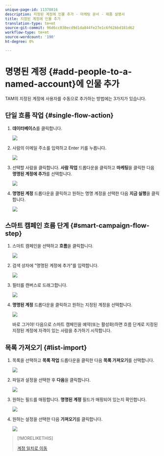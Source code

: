 ```yaml
---
unique-page-id: 11378816
description: 지정된 계정에 인물 추가 - 마케팅 문서 - 제품 설명서
title: 지정된 계정에 인물 추가
translation-type: tm+mt
source-git-commit: 96d6cc030ecd9d1da844fe27e1c6f62bbd181d62
workflow-type: tm+mt
source-wordcount: '190'
ht-degree: 0%

---
```



# 명명된 계정 {#add-people-to-a-named-account}에 인물 추가

TAM의 지정된 계정에 사용자를 수동으로 추가하는 방법에는 3가지가 있습니다.

## 단일 흐름 작업 {#single-flow-action}

1. **데이터베이스**&#x200B;를 클릭합니다.

   ![](assets/one-2.png)

1. 사람의 이메일 주소를 입력하고 Enter 키를 누릅니다.

   ![](assets/two.png)

1. 선택할 사람을 클릭합니다. **사람 작업** 드롭다운을 클릭하고 **마케팅**&#x200B;을 클릭한 다음 **명명된 계정에 추가**&#x200B;를 선택합니다.

   ![](assets/three.png)

1. **명명된 계정** 드롭다운을 클릭하고 원하는 명명 계정을 선택한 다음 **지금 실행**&#x200B;을 클릭합니다.

   ![](assets/four.png)

## 스마트 캠페인 흐름 단계 {#smart-campaign-flow-step}

1. 스마트 캠페인을 선택하고 **흐름**&#x200B;을 클릭합니다.

   ![](assets/five.png)

1. 검색 상자에 &quot;명명된 계정에 추가&quot;를 입력합니다.

   ![](assets/six.png)

1. 필터를 캔버스로 드래그합니다.

   ![](assets/seven.png)

1. **명명된 계정** 드롭다운을 클릭하고 원하는 지정된 계정을 선택합니다.

   ![](assets/eight.png)

   바로 그거야! 다음으로 스마트 캠페인을 예약(또는 활성화)하면 흐름 단계로 지정된 지정된 계정에 자격이 있는 사람을 추가하기 시작합니다.

## 목록 가져오기 {#list-import}

1. 목록을 선택하고 **목록 작업** 드롭다운을 클릭한 다음 **목록 가져오기**&#x200B;를 선택합니다.

   ![](assets/nine.png)

1. 파일과 설정을 선택한 후 **다음**&#x200B;을 클릭합니다.

   ![](assets/ten.png)

1. 원하는 필드를 매핑합니다. **명명된 계정** 필드가 매핑되어 있는지 확인합니다.

   ![](assets/eleven.png)

1. 원하는 설정을 선택한 다음 **가져오기**&#x200B;를 클릭합니다.

   ![](assets/twelve.png)

>[!MORELIKETHIS]
>
>[계정 일치로 이동](/help/marketo/product-docs/target-account-management/target/named-accounts/lead-to-account-matching.md)
